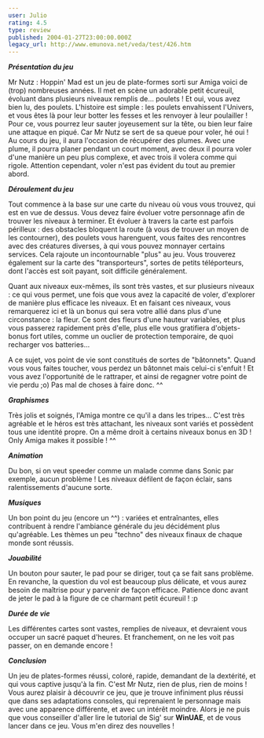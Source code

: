 ```yaml
---
user: Julio
rating: 4.5
type: review
published: 2004-01-27T23:00:00.000Z
legacy_url: http://www.emunova.net/veda/test/426.htm
---
```

**_Présentation du jeu_**  

  

Mr Nutz : Hoppin' Mad est un jeu de plate-formes sorti sur Amiga voici de (trop) nombreuses années. Il met en scène un adorable petit écureuil, évoluant dans plusieurs niveaux remplis de... poulets ! Et oui, vous avez bien lu, des poulets. L'histoire est simple : les poulets envahissent l'Univers, et vous êtes là pour leur botter les fesses et les renvoyer à leur poulailler ! Pour ce, vous pourrez leur sauter joyeusement sur la tête, ou bien leur faire une attaque en piqué. Car Mr Nutz se sert de sa queue pour voler, hé oui ! Au cours du jeu, il aura l'occasion de récupérer des plumes. Avec une plume, il pourra planer pendant un court moment, avec deux il pourra voler d'une manière un peu plus complexe, et avec trois il volera comme qui rigole. Attention cependant, voler n'est pas évident du tout au premier abord.  

  

**_Déroulement du jeu_**  

  

Tout commence à la base sur une carte du niveau où vous vous trouvez, qui est en vue de dessus. Vous devez faire évoluer votre personnage afin de trouver les niveaux à terminer. Et évoluer à travers la carte est parfois périlleux : des obstacles bloquent la route (à vous de trouver un moyen de les contourner), des poulets vous harenguent, vous faites des rencontres avec des créatures diverses, à qui vous pouvez monnayer certains services. Cela rajoute un incontournable "plus" au jeu. Vous trouverez également sur la carte des "transporteurs", sortes de petits téléporteurs, dont l'accès est soit payant, soit difficile généralement.   

  

Quant aux niveaux eux-mêmes, ils sont très vastes, et sur plusieurs niveaux : ce qui vous permet, une fois que vous avez la capacité de voler, d'explorer de manière plus efficace les niveaux. Et en faisant ces niveaux, vous remarquerez ici et là un bonus qui sera votre allié dans plus d'une circonstance : la fleur. Ce sont des fleurs d'une hauteur variables, et plus vous passerez rapidement près d'elle, plus elle vous gratifiera d'objets-bonus fort utiles, comme un ouclier de protection temporaire, de quoi recharger vos batteries...  

  

A ce sujet, vos point de vie sont constitués de sortes de "bâtonnets". Quand vous vous faites toucher, vous perdez un bâtonnet mais celui-ci s'enfuit ! Et vous avez l'opportunité de le rattraper, et ainsi de regagner votre point de vie perdu ;o) Pas mal de choses à faire donc. ^^  

  

**_Graphismes_**  

  

Très jolis et soignés, l'Amiga montre ce qu'il a dans les tripes... C'est très agréable et le héros est très attachant, les niveaux sont variés et possèdent tous une identité propre. On a même droit à certains niveaux bonus en 3D ! Only Amiga makes it possible ! ^^  

  

**_Animation_**  

  

Du bon, si on veut speeder comme un malade comme dans Sonic par exemple, aucun problème ! Les niveaux défilent de façon éclair, sans ralentissements d'aucune sorte.  

  

**_Musiques_**  

  

Un bon point du jeu (encore un ^^) : variées et entraînantes, elles contribuent à rendre l'ambiance générale du jeu décidément plus qu'agréable. Les thèmes un peu "techno" des niveaux finaux de chaque monde sont réussis.  

  

**_Jouabilité_**  

  

Un bouton pour sauter, le pad pour se diriger, tout ça se fait sans problème. En revanche, la question du vol est beaucoup plus délicate, et vous aurez besoin de maîtrise pour y parvenir de façon efficace. Patience donc avant de jeter le pad à la figure de ce charmant petit écureuil ! :p  

  

**_Durée de vie_**  

  

Les différentes cartes sont vastes, remplies de niveaux, et devraient vous occuper un sacré paquet d'heures. Et franchement, on ne les voit pas passer, on en demande encore !  

  

**_Conclusion_**  

  

Un jeu de plates-formes réussi, coloré, rapide, demandant de la dextérité, et qui vous captive jusqu'à la fin. C'est Mr Nutz, rien de plus, rien de moins ! Vous aurez plaisir à découvrir ce jeu, que je trouve infiniment plus réussi que dans ses adaptations consoles, qui reprenaient le personnage mais avec une apparence différente, et avec un intérêt moindre. Alors je ne puis que vous conseiller d'aller lire le tutorial de Sig' sur **WinUAE**, et de vous lancer dans ce jeu. Vous m'en direz des nouvelles !